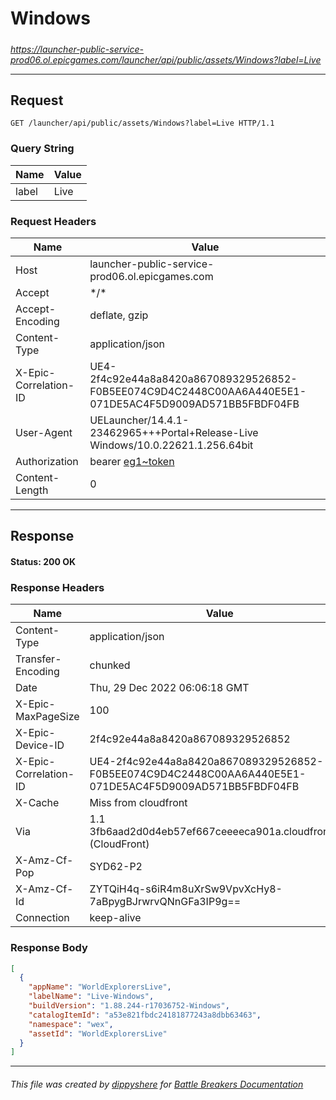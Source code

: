 # Windows

#####

*https://launcher-public-service-prod06.ol.epicgames.com/launcher/api/public/assets/Windows?label=Live*

___

## Request

```http
GET /launcher/api/public/assets/Windows?label=Live HTTP/1.1
```

### Query String

| Name  | Value |
|-------|-------|
| label | Live  |

### Request Headers

| Name                  | Value                                                                                                                 |
|-----------------------|-----------------------------------------------------------------------------------------------------------------------|
| Host                  | launcher-public-service-prod06.ol.epicgames.com                                                                       |
| Accept                | \*/\*                                                                                                                 |
| Accept-Encoding       | deflate, gzip                                                                                                         |
| Content-Type          | application/json                                                                                                      |
| X-Epic-Correlation-ID | UE4-2f4c92e44a8a8420a867089329526852-F0B5EE074C9D4C2448C00AA6A440E5E1-071DE5AC4F5D9009AD571BB5FBDF04FB                |
| User-Agent            | UELauncher/14.4.1-23462965+++Portal+Release-Live Windows/10.0.22621.1.256.64bit                                       |
| Authorization         | bearer [eg1~token](https://github.com/dippyshere/battle-breakers-documentation/blob/master/docs/common/tokens/eg1.md) |
| Content-Length        | 0                                                                                                                     |

___

## Response

#### Status: 200 OK

### Response Headers

| Name                  | Value                                                                                                  |
|-----------------------|--------------------------------------------------------------------------------------------------------|
| Content-Type          | application/json                                                                                       |
| Transfer-Encoding     | chunked                                                                                                |
| Date                  | Thu, 29 Dec 2022 06:06:18 GMT                                                                          |
| X-Epic-MaxPageSize    | 100                                                                                                    |
| X-Epic-Device-ID      | 2f4c92e44a8a8420a867089329526852                                                                       |
| X-Epic-Correlation-ID | UE4-2f4c92e44a8a8420a867089329526852-F0B5EE074C9D4C2448C00AA6A440E5E1-071DE5AC4F5D9009AD571BB5FBDF04FB |
| X-Cache               | Miss from cloudfront                                                                                   |
| Via                   | 1.1 3fb6aad2d0d4eb57ef667ceeeeca901a.cloudfront.net (CloudFront)                                       |
| X-Amz-Cf-Pop          | SYD62-P2                                                                                               |
| X-Amz-Cf-Id           | ZYTQiH4q-s6iR4m8uXrSw9VpvXcHy8-7aBpygBJrwrvQNnGFa3IP9g==                                               |
| Connection            | keep-alive                                                                                             |

### Response Body

```json
[
  {
    "appName": "WorldExplorersLive",
    "labelName": "Live-Windows",
    "buildVersion": "1.88.244-r17036752-Windows",
    "catalogItemId": "a53e821fbdc24181877243a8dbb63463",
    "namespace": "wex",
    "assetId": "WorldExplorersLive"
  }
]
```

___

###### This file was created by [dippyshere](https://github.com/dippyshere) for [Battle Breakers Documentation](https://github.com/dippyshere/battle-breakers-documentation)
